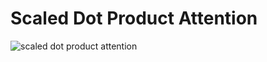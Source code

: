 # Scaled Dot Product Attention
![scaled dot product attention](https://uvadlc-notebooks.readthedocs.io/en/latest/_images/scaled_dot_product_attn.svg)
